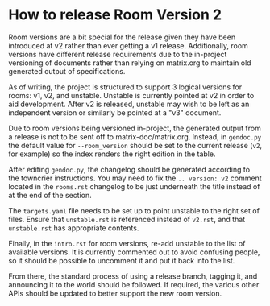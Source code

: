 # How to release Room Version 2

Room versions are a bit special for the release given they have been
introduced at v2 rather than ever getting a v1 release. Additionally,
room versions have different release requirements due to the in-project
versioning of documents rather than relying on matrix.org to maintain
old generated output of specifications.

As of writing, the project is structured to support 3 logical versions
for rooms: v1, v2, and unstable. Unstable is currently pointed at v2
in order to aid development. After v2 is released, unstable may wish
to be left as an independent version or similarly be pointed at a "v3"
document.

Due to room versions being versioned in-project, the generated output
from a release is not to be sent off to matrix-doc/matrix.org. Instead,
in `gendoc.py` the default value for `--room_version` should be set to
the current release (`v2`, for example) so the index renders the right
edition in the table.

After editing `gendoc.py`, the changelog should be generated according
to the towncrier instructions. You may need to fix the `.. version: v2`
comment located in the `rooms.rst` changelog to be just underneath the
title instead of at the end of the section.

The `targets.yaml` file needs to be set up to point unstable to the
right set of files. Ensure that `unstable.rst` is referenced instead
of `v2.rst`, and that `unstable.rst` has appropriate contents.

Finally, in the `intro.rst` for room versions, re-add unstable to the
list of available versions. It is currently commented out to avoid
confusing people, so it should be possible to uncomment it and put it
back into the list.

From there, the standard process of using a release branch, tagging it,
and announcing it to the world should be followed. If required, the
various other APIs should be updated to better support the new room
version.
